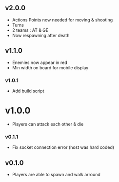 ## v2.0.0

- Actions Points now needed for moving & shooting
- Turns
- 2 teams : AT & GE
- Now respawning after death

## v1.1.0

- Enemies now appear in red
- Min width on board for mobile display

### v1.0.1

- Add build script

# v1.0.0

- Players can attack each other & die

### v0.1.1

- Fix socket connection error (host was hard coded)

## v0.1.0

- Players are able to spawn and walk arround
